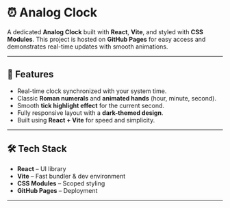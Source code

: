 # ⏰ Analog Clock

A dedicated **Analog Clock** built with **React**, **Vite**, and styled with **CSS Modules**. This project is hosted on **GitHub Pages** for easy access and demonstrates real-time updates with smooth animations.

---

## 🚀 Features
- Real-time clock synchronized with your system time.
- Classic **Roman numerals** and **animated hands** (hour, minute, second).
- Smooth **tick highlight effect** for the current second.
- Fully responsive layout with a **dark-themed design**.
- Built using **React + Vite** for speed and simplicity.

---

## 🛠️ Tech Stack
- **React** – UI library
- **Vite** – Fast bundler & dev environment
- **CSS Modules** – Scoped styling
- **GitHub Pages** – Deployment

---
